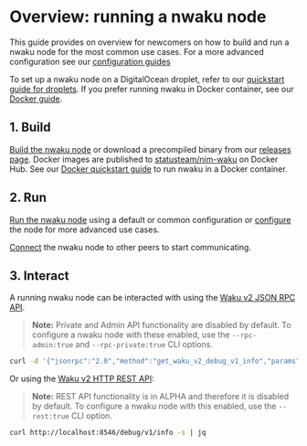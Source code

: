 # Overview: running a nwaku node

This guide provides on overview for newcomers
on how to build and run a nwaku node
for the most common use cases.
For a more advanced configuration see our [configuration guides](./how-to/configure.md)

To set up a nwaku node on a DigitalOcean droplet,
refer to our [quickstart guide for droplets](./droplet-quickstart.md).
If you prefer running nwaku in Docker container,
see our [Docker guide](./docker-quickstart.md).

## 1. Build

[Build the nwaku node](./how-to/build.md)
or download a precompiled binary from our [releases page](https://github.com/waku-org/nwaku/releases).
Docker images are published to [statusteam/nim-waku](https://hub.docker.com/r/statusteam/nim-waku/tags) on Docker Hub.
See our [Docker quickstart guide](./docker-quickstart.md) to run nwaku in a Docker container.

## 2. Run

[Run the nwaku node](./how-to/run.md) using a default or common configuration
or [configure](./how-to/configure.md) the node for more advanced use cases.

[Connect](./how-to/connect.md) the nwaku node to other peers to start communicating.

## 3. Interact

A running nwaku node can be interacted with using the [Waku v2 JSON RPC API](https://rfc.vac.dev/spec/16/).

> **Note:** Private and Admin API functionality are disabled by default.
To configure a nwaku node with these enabled,
use the `--rpc-admin:true` and `--rpc-private:true` CLI options.

```bash
curl -d '{"jsonrpc":"2.0","method":"get_waku_v2_debug_v1_info","params":[],"id":1}' -H 'Content-Type: application/json' localhost:8546 -s | jq
```


Or using the [Waku v2 HTTP REST API](../api/v2/rest-api.md):

> **Note:** REST API functionality is in ALPHA and therefore it is disabled by default. To configure a nwaku node with this enabled, use the `--rest:true` CLI option.


```bash
curl http://localhost:8546/debug/v1/info -s | jq
```
